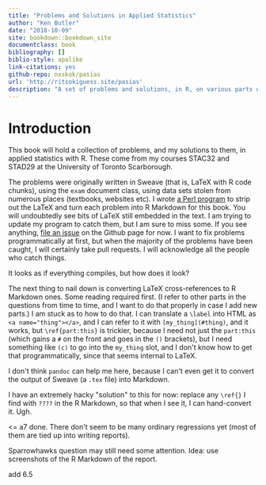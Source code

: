 ```yaml
---
title: "Problems and Solutions in Applied Statistics"
author: "Ken Butler"
date: "2018-10-09"
site: bookdown::bookdown_site
documentclass: book
bibliography: []
biblio-style: apalike
link-citations: yes
github-repo: nxskok/pasias
url: 'http://ritsokiguess.site/pasias'
description: "A set of problems and solutions, in R, on various parts of applied statistics"
---
```


# Introduction


This book will hold a collection of problems, and my solutions to them, in applied statistics with R. These come from my courses STAC32 and STAD29 at the University of Toronto Scarborough.

The problems were originally written in Sweave (that is, LaTeX with R code chunks), using the `exam` document class, using data sets stolen from numerous places (textbooks, websites etc). 
I wrote [a Perl program](https://raw.githubusercontent.com/nxskok/pasias/master/convert.pl) to strip out the LaTeX and turn each problem into R Markdown for this book. You will undoubtedly see bits of LaTeX still embedded in the text. I am trying to update my program to catch them, but I am sure to miss some. If you see anything, [file an issue](https://github.com/nxskok/pasias/issues) on the Github page for now. I want to fix problems programmatically at first, but when the majority of the problems have been caught, I will certainly take pull requests. I will acknowledge all the people who catch things.

It looks as if everything compiles, but how does it look?

The next thing to nail down is converting LaTeX cross-references to R Markdown ones. Some reading required first. (I refer to other parts in the questions from time to time, and I want to do that properly in case I add new parts.) I am stuck as to how to do that. I can translate a `\label` into HTML as `<a name="thing"></a>`, and I can refer to it with `[my_thing](#thing)`, and it works, but `\ref{part:this}` is trickier, because I need not just the `part:this` (which gains a `#` on the front and goes in the `()` brackets), but  I need something like `(c)` to go into the `my_thing` slot, and I don't know how to get that programmatically, since that seems internal to LaTeX.

I don't think `pandoc` can help me here, because I can't even get it to convert the output of Sweave (a `.tex` file) into Markdown.

I have an extremely hacky "solution" to this for now: replace any `\ref{}` I find with `????` in the R Markdown, so that when I see it, I can hand-convert it. Ugh.

<= a7 done. There don't seem to be many ordinary regressions yet (most of them are tied up into writing reports).

Sparrowhawks question may still need some attention. Idea: use screenshots of the R Markdown of the report.

add 6.5


